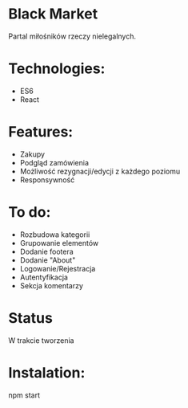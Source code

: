 # Black Market

Partal miłośników rzeczy nielegalnych.

# Technologies: 

- ES6
- React

# Features:

- Zakupy
- Podgląd zamówienia
- Możliwość rezygnacji/edycji z każdego poziomu
- Responsywność

# To do:

- Rozbudowa kategorii
- Grupowanie elementów
- Dodanie footera
- Dodanie "About"
- Logowanie/Rejestracja
- Autentyfikacja
- Sekcja komentarzy

# Status

W trakcie tworzenia

# Instalation:

npm start



